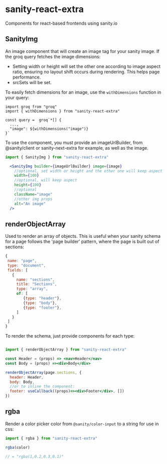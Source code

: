 # sanity-react-extra
Components for react-based frontends using sanity.io

## SanityImg
An image component that will create an image tag for your sanity image. If the groq query fetches the image dimensions:
- Setting width or height will set the other one according to image aspect ratio, ensuring no layout shift occurs during rendering. This helps page performance.
- srcSets will be set.

To easily fetch dimensions for an image, use the `withDimensions` function in your query:
```groq
import groq from "groq"
import { withDimensions } from "sanity-react-extra"

const query =  groq`*[] {
  ...,
  "image": ${withDimensions("image")}
}`
```

To use the component, you must provide an imageUrlBuilder, from @sanity/client or sanity-next-extra for example, as well as the image.
```jsx
import { SanityImg } from "sanity-react-extra"

  <SanityImg builder={imageUrlBuilder} image={image} 
    //optional, set width or height and the other one will keep aspect
    width={100}
    //optional, will keep aspect
    height={100}
    //optional
    className="image"
    //other img props
    alt="An image"
  />
```

## renderObjectArray
Used to render an array of objects. This is useful when your sanity schema for a page follows the 'page builder' pattern, where the page is built out of sections:
```js
{
 name: "page",
 type: "document",
 fields: [
   {
     name: "sections",
     title: "Sections",
     type: "array",
     of: [
        {type: "header"},
        {type: "body"},
        {type: "footer"},
     ]
   }
 ]
}
```

To render the schema, just provide components for each type:

```jsx

import { renderObjectArray } from "sanity-react-extra"

const Header = (props) => <nav>Header</nav>
const Body = (props) =><div>Body</div>

renderObjectArray(page.sections, {
  header: Header,
  body: Body,
  //or to inline the component:
  footer: useCallback((props)=><div>Footer</div>, [])
})
```
## rgba
Render a color picker color from `@sanity/color-input` to a string for use in css:
```js
import { rgba } from "sanity-react-extra"

rgba(color)

// = "rgba(1,0.2,0.3,0.1)"
```